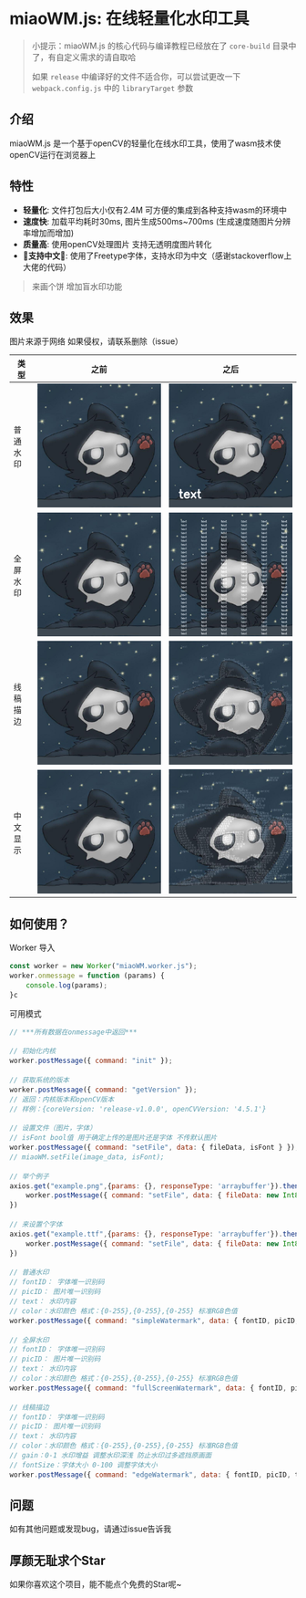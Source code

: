# miaoWM.js: 在线轻量化水印工具

> 小提示：miaoWM.js 的核心代码与编译教程已经放在了 `core-build` 目录中了，有自定义需求的请自取哈
> 
> 如果 `release` 中编译好的文件不适合你，可以尝试更改一下 `webpack.config.js` 中的 `libraryTarget` 参数

## 介绍

miaoWM.js 是一个基于openCV的轻量化在线水印工具，使用了wasm技术使openCV运行在浏览器上

## 特性

- **轻量化**: 文件打包后大小仅有2.4M 可方便的集成到各种支持wasm的环境中
- **速度快**: 加载平均耗时30ms, 图片生成500ms~700ms  (生成速度随图片分辨率增加而增加)
- **质量高**: 使用openCV处理图片 支持无透明度图片转化
- **🎉支持中文🎉**: 使用了Freetype字体，支持水印为中文（感谢stackoverflow上大佬的代码）

>  来画个饼 增加盲水印功能

## 效果
图片来源于网络 如果侵权，请联系删除（issue）

| 类型 | 之前 | 之后 |
| --- | --- | --- |
| 普通水印 |  ![example](./example-pic/example.jpg)    |  ![example-1](./example-pic/example-1.png)
| 全屏水印 |  ![example](./example-pic/example.jpg)    |  ![example-2](./example-pic/example-2.png)
| 线稿描边 |  ![example](./example-pic/example.jpg)    |  ![example-3](./example-pic/example-3.png)
| 中文显示 |  ![example](./example-pic/example.jpg)    |  ![example-3](./example-pic/example-4.png)

## 如何使用？

Worker 导入
```js
const worker = new Worker("miaoWM.worker.js");
worker.onmessage = function (params) {
    console.log(params);
}c
```

可用模式
```js
// ***所有数据在onmessage中返回***

// 初始化内核
worker.postMessage({ command: "init" });

// 获取系统的版本
worker.postMessage({ command: "getVersion" });
// 返回：内核版本和openCV版本
// 样例：{coreVersion: 'release-v1.0.0', openCVVersion: '4.5.1'}

// 设置文件（图片，字体）
// isFont bool值 用于确定上传的是图片还是字体 不传默认图片
worker.postMessage({ command: "setFile", data: { fileData, isFont } });
// miaoWM.setFile(image_data, isFont);

// 举个例子
axios.get("example.png",{params: {}, responseType: 'arraybuffer'}).then((res)=>{
    worker.postMessage({ command: "setFile", data: { fileData: new Int8Array(res.data), isFont: false } }); // PID 为用于确定图片的唯一识别码
})

// 来设置个字体
axios.get("example.ttf",{params: {}, responseType: 'arraybuffer'}).then((res)=>{
    worker.postMessage({ command: "setFile", data: { fileData: new Int8Array(res.data), isFont: true } }); // FID 为用于确定字体的唯一识别码
})

// 普通水印
// fontID： 字体唯一识别码
// picID： 图片唯一识别码
// text： 水印内容
// color：水印颜色 格式：{0-255},{0-255},{0-255} 标准RGB色值
worker.postMessage({ command: "simpleWatermark", data: { fontID, picID, text, color } });

// 全屏水印
// fontID： 字体唯一识别码
// picID： 图片唯一识别码
// text： 水印内容
// color：水印颜色 格式：{0-255},{0-255},{0-255} 标准RGB色值
worker.postMessage({ command: "fullScreenWatermark", data: { fontID, picID, text, color } });

// 线稿描边
// fontID： 字体唯一识别码
// picID： 图片唯一识别码
// text： 水印内容
// color：水印颜色 格式：{0-255},{0-255},{0-255} 标准RGB色值
// gain：0-1 水印增益 调整水印深浅 防止水印过多遮挡原画面
// fontSize：字体大小 0-100 调整字体大小
worker.postMessage({ command: "edgeWatermark", data: { fontID, picID, text, color, gain, fontSize } });


```

## 问题

如有其他问题或发现bug，请通过issue告诉我

## 厚颜无耻求个Star
如果你喜欢这个项目，能不能点个免费的Star呢~
